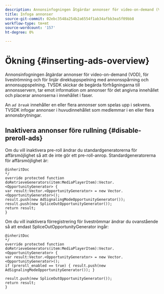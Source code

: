 ```yaml
---
description: Annonsinfogningen åtgärdar annonser för video-on-demand (VOD), för liveströmning och för linjär direktuppspelning med annonsspårning och annonsuppspelning. TVSDK skickar de begärda förfrågningarna till annonsservern, tar emot information om annonser för det angivna innehållet och placerar annonserna i innehållet i faser.
title: Infoga annonser
source-git-commit: 02ebc3548a254b2a6554f1ab34afbb3ea5f09bb8
workflow-type: tm+mt
source-wordcount: '157'
ht-degree: 0%

---
```


# Ökning {#inserting-ads-overview}

Annonsinfogningen åtgärdar annonser för video-on-demand (VOD), för liveströmning och för linjär direktuppspelning med annonsspårning och annonsuppspelning. TVSDK skickar de begärda förfrågningarna till annonsservern, tar emot information om annonser för det angivna innehållet och placerar annonserna i innehållet i faser.

An *`ad break`* innehåller en eller flera annonser som spelas upp i sekvens. TVSDK infogar annonser i huvudinnehållet som medlemmar i en eller flera annonsbrytningar.

## Inaktivera annonser före rullning {#disable-preroll-ads}

Om du vill inaktivera pre-roll ändrar du standardgeneratorerna för affärsmöjlighet så att de inte gör ett pre-roll-anrop. Standardgeneratorerna för affärsmöjlighet är:

```
@inheritDoc 
*/ 
override protected function doRetrieveGenerators(item:MediaPlayerItem):Vector.<OpportunityGenerator> { 
var result:Vector.<OpportunityGenerator> = new Vector.<OpportunityGenerator>(); 
result.push(new AdSignalingModeOpportunityGenerator()); 
result.push(new SpliceOutOpportunityGenerator()); 
return result; 
}
```

Om du vill inaktivera förregistrering för liveströmmar ändrar du ovanstående så att endast SpliceOutOpportunityGenerator ingår:

```
@inheritDoc 
*/ 
override protected function doRetrieveGenerators(item:MediaPlayerItem):Vector.<OpportunityGenerator> { 
var result:Vector.<OpportunityGenerator> = new Vector.<OpportunityGenerator>(); 
if (preroll_enabled == true) { result.push(new AdSignalingModeOpportunityGenerator()); } 
 
result.push(new SpliceOutOpportunityGenerator()); 
return result; 
}
```

